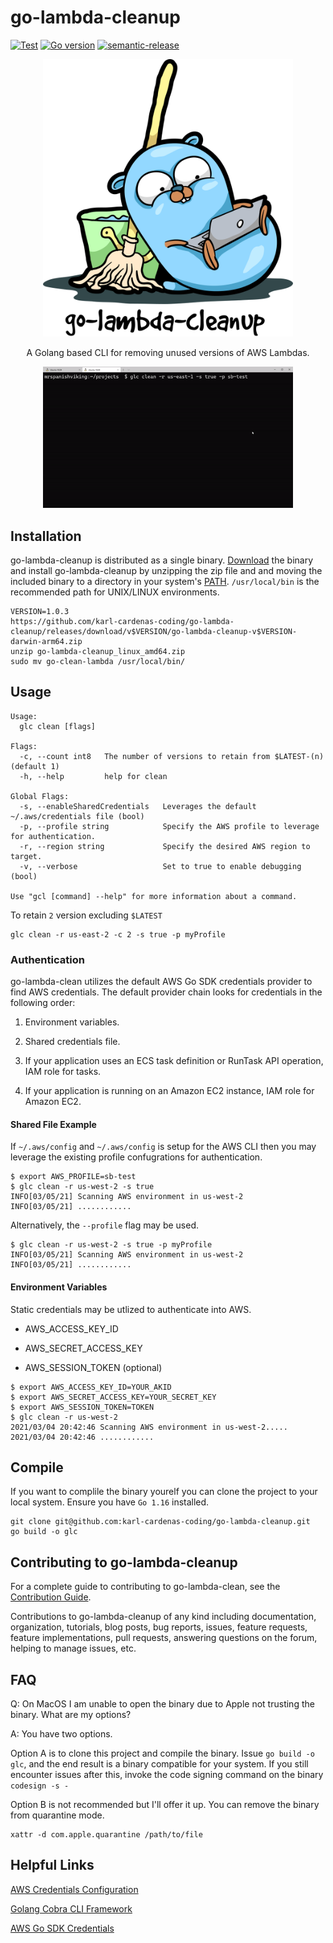 # go-lambda-cleanup
[![Test](https://github.com/karl-cardenas-coding/go-lambda-cleanup/actions/workflows/test.yml/badge.svg)](https://github.com/karl-cardenas-coding/go-lambda-cleanup/actions/workflows/test.yml)
[![Go version](https://img.shields.io/github/go-mod/go-version/karl-cardenas-coding/go-lambda-cleanup)](https://golang.org/dl/)
[![semantic-release](https://img.shields.io/badge/%20%20%F0%9F%93%A6%F0%9F%9A%80-semantic--release-e10079.svg)](https://github.com/semantic-release/semantic-release)

<p align="center">
  <img src="/static/logo.png" alt="drawing" width="400"/>
</p>

<p align="center">A  Golang based CLI for removing unused versions of AWS Lambdas. </p>

<p align="center">
<img src="/static/demo.gif" alt="drawing" width="400"/>
</p>


## Installation
go-lambda-cleanup is distributed as a single binary. [Download](https://github.com/karl-cardenas-coding/go-lambda-cleanup/releases) the binary and install go-lambda-cleanup by unzipping the zip file and and moving the included binary to a directory in your system's [PATH](https://superuser.com/questions/284342/what-are-path-and-other-environment-variables-and-how-can-i-set-or-use-them). `/usr/local/bin` is the recommended path for UNIX/LINUX environments. 

```shell
VERSION=1.0.3
https://github.com/karl-cardenas-coding/go-lambda-cleanup/releases/download/v$VERSION/go-lambda-cleanup-v$VERSION-darwin-arm64.zip
unzip go-lambda-cleanup_linux_amd64.zip 
sudo mv go-clean-lambda /usr/local/bin/
```

## Usage

```shell
Usage:
  glc clean [flags]

Flags:
  -c, --count int8   The number of versions to retain from $LATEST-(n) (default 1)
  -h, --help         help for clean

Global Flags:
  -s, --enableSharedCredentials   Leverages the default ~/.aws/credentials file (bool)
  -p, --profile string            Specify the AWS profile to leverage for authentication.
  -r, --region string             Specify the desired AWS region to target.
  -v, --verbose                   Set to true to enable debugging (bool)

Use "gcl [command] --help" for more information about a command.
```

To retain `2` version excluding `$LATEST`
```shell
glc clean -r us-east-2 -c 2 -s true -p myProfile
```

### Authentication
go-lambda-clean utilizes the default AWS Go SDK credentials provider to find AWS credentials. The default provider chain looks for credentials in the following order:

1. Environment variables.

2. Shared credentials file.

3. If your application uses an ECS task definition or RunTask API operation, IAM role for tasks.

4. If your application is running on an Amazon EC2 instance, IAM role for Amazon EC2.

#### Shared File Example
If `~/.aws/config` and `~/.aws/config` is setup for the AWS CLI then you may leverage the existing profile confugrations for authentication.
```shell
$ export AWS_PROFILE=sb-test
$ glc clean -r us-west-2 -s true
INFO[03/05/21] Scanning AWS environment in us-west-2
INFO[03/05/21] ............
```
Alternatively, the `--profile` flag may be used.
```shell
$ glc clean -r us-west-2 -s true -p myProfile
INFO[03/05/21] Scanning AWS environment in us-west-2
INFO[03/05/21] ............
```

#### Environment Variables
Static credentials may be utlized to authenticate into AWS.
* AWS_ACCESS_KEY_ID

* AWS_SECRET_ACCESS_KEY

* AWS_SESSION_TOKEN (optional)
```shell
$ export AWS_ACCESS_KEY_ID=YOUR_AKID
$ export AWS_SECRET_ACCESS_KEY=YOUR_SECRET_KEY
$ export AWS_SESSION_TOKEN=TOKEN
$ glc clean -r us-west-2
2021/03/04 20:42:46 Scanning AWS environment in us-west-2.....
2021/03/04 20:42:46 ............
```
## Compile
If you want to complile the binary yourelf you can clone the project to your local system. Ensure you have `Go 1.16` installed.
```shell
git clone git@github.com:karl-cardenas-coding/go-lambda-cleanup.git
go build -o glc
```

## Contributing to go-lambda-cleanup

For a complete guide to contributing to go-lambda-clean, see the [Contribution Guide](documentation/CONTRIBUTING.md).

Contributions to go-lambda-cleanup of any kind including documentation, organization, tutorials, blog posts, bug reports, issues, feature requests, feature implementations, pull requests, answering questions on the forum, helping to manage issues, etc.

## FAQ

Q: On MacOS I am unable to open the binary due to Apple not trusting the binary. What are my options?

A: You have two options. 

Option A is to clone this project and compile the binary. Issue `go build -o glc`, and the end result is a binary compatible for your system. If you still encounter issues after this, invoke the code signing command on the binary `codesign -s -`

Option B is not recommended but I'll offer it up. You can remove the binary from quarantine mode. 
```shell
xattr -d com.apple.quarantine /path/to/file
```

## Helpful Links
[AWS Credentials Configuration](https://docs.aws.amazon.com/cli/latest/userguide/cli-configure-files.html)

[Golang Cobra CLI Framework](https://github.com/spf13/cobra)

[AWS Go SDK Credentials](https://docs.aws.amazon.com/sdk-for-go/v1/developer-guide/configuring-sdk.html)
